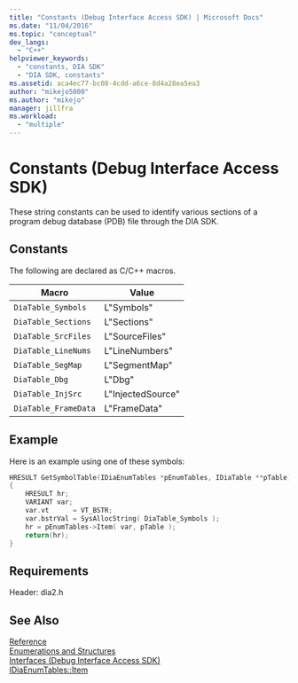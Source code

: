 ```yaml
---
title: "Constants (Debug Interface Access SDK) | Microsoft Docs"
ms.date: "11/04/2016"
ms.topic: "conceptual"
dev_langs: 
  - "C++"
helpviewer_keywords: 
  - "constants, DIA SDK"
  - "DIA SDK, constants"
ms.assetid: aca4ec77-bc08-4cdd-a6ce-8d4a28ea5ea3
author: "mikejo5000"
ms.author: "mikejo"
manager: jillfra
ms.workload: 
  - "multiple"
---
```

# Constants (Debug Interface Access SDK)
These string constants can be used to identify various sections of a program debug database (PDB) file through the DIA SDK.  
  
## Constants  
 The following are declared as C/C++ macros.  
  
|Macro|Value|  
|-----------|-----------|  
|`DiaTable_Symbols`|L"Symbols"|  
|`DiaTable_Sections`|L"Sections"|  
|`DiaTable_SrcFiles`|L"SourceFiles"|  
|`DiaTable_LineNums`|L"LineNumbers"|  
|`DiaTable_SegMap`|L"SegmentMap"|  
|`DiaTable_Dbg`|L"Dbg"|  
|`DiaTable_InjSrc`|L"InjectedSource"|  
|`DiaTable_FrameData`|L"FrameData"|  
  
## Example  
 Here is an example using one of these symbols:  
  
```C++  
HRESULT GetSymbolTable(IDiaEnumTables *pEnumTables, IDiaTable **pTable)  
{  
    HRESULT hr;  
    VARIANT var;  
    var.vt      = VT_BSTR;  
    var.bstrVal = SysAllocString( DiaTable_Symbols );  
    hr = pEnumTables->Item( var, pTable );  
    return(hr);  
}  
```  
  
## Requirements  
 Header: dia2.h  
  
## See Also  
 [Reference](../../debugger/debug-interface-access/debug-interface-access-sdk-reference.md)   
 [Enumerations and Structures](../../debugger/debug-interface-access/enumerations-and-structures.md)   
 [Interfaces (Debug Interface Access SDK)](../../debugger/debug-interface-access/interfaces-debug-interface-access-sdk.md)   
 [IDiaEnumTables::Item](../../debugger/debug-interface-access/idiaenumtables-item.md)